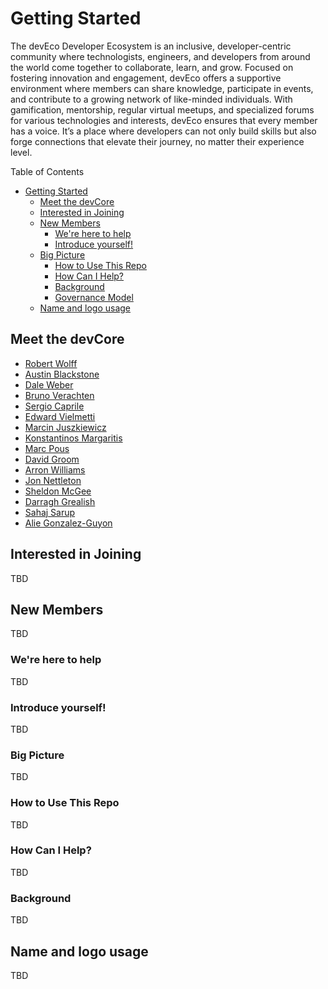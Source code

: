 # Getting Started

The devEco Developer Ecosystem is an inclusive, developer-centric community where technologists, engineers, and developers from around the world come together to collaborate, learn, and grow. Focused on fostering innovation and engagement, devEco offers a supportive environment where members can share knowledge, participate in events, and contribute to a growing network of like-minded individuals. With gamification, mentorship, regular virtual meetups, and specialized forums for various technologies and interests, devEco ensures that every member has a voice. It’s a place where developers can not only build skills but also forge connections that elevate their journey, no matter their experience level.

Table of Contents
* [Getting Started](#getting-started)
   * [Meet the devCore](#meet-the-devcore)
   * [Interested in Joining](#interested-in-joining)
   * [New Members](#new-members)
      * [We're here to help](#were-here-to-help)
      * [Introduce yourself!](#introduce-yourself)
   * [Big Picture](#big-picture)
      * [How to Use This Repo](#how-to-use-this-repo)
      * [How Can I Help?](#how-can-i-help)
      * [Background](#background)
      * [Governance Model](/governance.md)
   * [Name and logo usage](#name-and-logo-usage)

## Meet the devCore

- <a href="https://www.linkedin.com/in/fixxxxxxer/" target="_blank">Robert Wolff</a>
- [Austin Blackstone]()
- [Dale Weber]()
- [Bruno Verachten]()
- [Sergio Caprile]()
- [Edward Vielmetti]()
- [Marcin Juszkiewicz]()
- [Konstantinos Margaritis]()
- [Marc Pous]()
- [David Groom]()
- [Arron Williams]()
- [Jon Nettleton]()
- [Sheldon McGee]()
- [Darragh Grealish]()
- [Sahaj Sarup]()
- [Alie Gonzalez-Guyon]()

## Interested in Joining

TBD

## New Members

TBD

### We're here to help

TBD

### Introduce yourself!

TBD

### Big Picture

TBD

### How to Use This Repo

TBD

### How Can I Help?

TBD

### Background

TBD

## Name and logo usage

TBD

